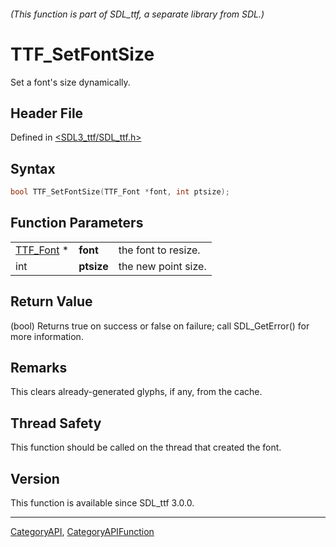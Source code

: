 ###### (This function is part of SDL_ttf, a separate library from SDL.)
# TTF_SetFontSize

Set a font's size dynamically.

## Header File

Defined in [<SDL3_ttf/SDL_ttf.h>](https://github.com/libsdl-org/SDL_ttf/blob/main/include/SDL3_ttf/SDL_ttf.h)

## Syntax

```c
bool TTF_SetFontSize(TTF_Font *font, int ptsize);
```

## Function Parameters

|                        |            |                     |
| ---------------------- | ---------- | ------------------- |
| [TTF_Font](TTF_Font) * | **font**   | the font to resize. |
| int                    | **ptsize** | the new point size. |

## Return Value

(bool) Returns true on success or false on failure; call SDL_GetError() for
more information.

## Remarks

This clears already-generated glyphs, if any, from the cache.

## Thread Safety

This function should be called on the thread that created the font.

## Version

This function is available since SDL_ttf 3.0.0.

----
[CategoryAPI](CategoryAPI), [CategoryAPIFunction](CategoryAPIFunction)

